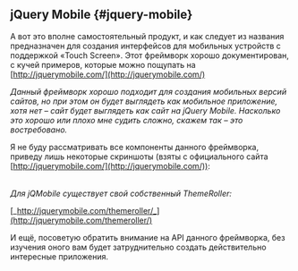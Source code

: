 ## jQuery Mobile {#jquery-mobile}

А вот это вполне самостоятельный продукт, и как следует из названия предназначен для создания интерфейсов для мобильных устройств с поддержкой «Touch Screen». Этот фреймворк хорошо документирован, с кучей примеров, которые можно пощупать на [http://jquerymobile.com/](http://jquerymobile.com/)

_Данный фреймворк хорошо подходит для создания мобильных версий сайтов, но при этом он будет выглядеть как мобильное приложение, хотя нет – сайт будет выглядеть как сайт на jQuery Mobile. Насколько это хорошо или плохо мне судить сложно, скажем так – это востребовано._

Я не буду рассматривать все компоненты данного фреймворка, приведу лишь некоторые скриншоты (взяты с официального сайта [http://jquerymobile.com/](http://jquerymobile.com/)):

|  |  |
| --- | --- |

_Для jQMobile существует свой собственный ThemeRoller:_

[_http://jquerymobile.com/themeroller/_](http://jquerymobile.com/themeroller/)

И ещё, посоветую обратить внимание на API данного фреймворка, без изучения оного вам будет затруднительно создать действительно интересные приложения.
